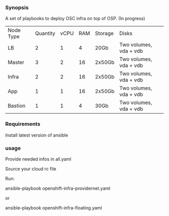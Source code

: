 ### Synopsis

A set of  playbooks to deploy OSC infra on top of OSP. (In progress)

<table>
  <tr>
    <td>Node Type</td>
    <td>Quantity</td>
    <td>vCPU</td>
    <td>RAM</td>
    <td>Storage</td>
    <td>Disks</td>
  </tr>
  <tr>
    <td>LB</td>
    <td>2</td>
    <td>1</td>
    <td>4</td>
    <td>20Gb</td>
    <td>Two volumes, vda + vdb</td>
  </tr>
  <tr>
    <td>Master</td>
    <td>3</td>
    <td>2</td>
    <td>16</td>
    <td>2x50Gb</td>
    <td>Two volumes, vda + vdb</td>
  </tr>
  <tr>
    <td>Infra</td>
    <td>2</td>
    <td>2</td>
    <td>16</td>
    <td>2x50Gb</td>
    <td>Two volumes, vda + vdb</td>
  </tr>
  <tr>
    <td>App</td>
    <td>1</td>
    <td>1</td>
    <td>16</td>
    <td>2x50Gb</td>
    <td>Two volumes, vda + vdb</td>
  </tr>
  <tr>
    <td>Bastion</td>
    <td>1</td>
    <td>1</td>
    <td>4</td>
    <td>30Gb</td>
    <td>Two volumes, vda + vdb</td>
  </tr>
</table>


### Requirements

Install latest version of ansible

### usage

Provide needed infos in all.yaml

Source your cloud rc file

Run:

ansible-playbook openshift-infra-providernet.yaml  

or

ansible-playbook openshift-infra-floating.yaml
